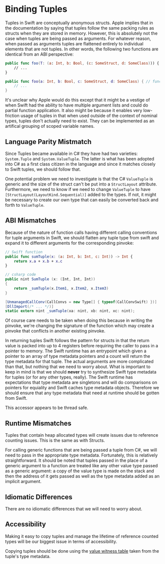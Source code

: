 # Binding Tuples

Tuples in Swift are conceptually anonymous structs. Apple implies that in the documentation by saying that tuples follow the same packing rules as structs when they are stored in memory. However, this is absolutely not the case when tuples are being passed as arguments. For whatever reason, when passed as arguments tuples are flattened entirely to individual elements that are not tuples. In other words, the following two functions are identical from an ABI perspective:
```swift
public func foo(T: (a: Int, b: Bool, (c: SomeStruct, d: SomeClass))) { // func of 1 argument
    // ...
}

public func foo(a: Int, b: Bool, c: SomeStruct, d: SomeClass) { // func of 4 arguments
    // ...
}
```
It's unclear why Apple would do this except that it might be a vestige of when Swift had the ability to have multiple
argument lists and could do partial function application. It also might be because it enables very low-friction usage of tuples in that when used outside of the context of nominal types, tuples don't actually need to exist. They can be implemented as an artifical grouping of scoped variable names.

## Language Parity Mistmatch

Since Tuples became available in C# they have had two varieties: `System.Tuple` and `System.ValueTuple`. The latter is what has been adopted into C# as a first class citizen in the language and since it matches closely to Swift tuples, we should follow that.

One potential problem we need to investigate is that the C# `ValueTuple` is generic and the size of the struct can't be put into a `StructLayout` attribute. Furthermore, we need to know if we need to change `ValueTuple` to have `[StructLayout(LayoutKind.Sequential)]` added to the types. If not, it might be necessary to create our own type that can easily be converted back and forth to `ValueTuple`.

## ABI Mismatches

Because of the nature of function calls having different calling conventions for tuple arguments in Swift, we should flatten any tuple type from swift and expand it to different arguments for the corresponding pinvoke:

```swift
// Swift function
public func sumTuple(x: (a: Int, b: Int, c: Int)) -> Int {
    return x.a + x.b + x.c
}
```
```csharp
// csharp code
public nint SumTuple (x: (Int, Int, Int))
{
    return _sumTuple(x.Item1, x.Item2, x.Item3)
}

[UnmanagedCallConv(CallConvs = new Type[] { typeof(CallConvSwift) })]
[DllImport(/* ... */)]
static extern nint _sumTuple(xa: nint, xb: nint, xc: nint);
```
Of course care needs to be taken when doing this because in writing the pinvoke, we're changing the signature of the function which may create a pinvoke that conflicts in another existing pinvoke.

In returning tuples Swift follows the pattern for structs in that the return value is packed into up to 4 registers before requiring the caller to pass in a pointer to memory. The Swift runtime has an entrypoint which given a pointer to an array of type metadata pointers and a count will return the type metadata for that tuple. The actual arguments are more complicated than that, but nothing that we need to worry about. What is important to keep in mind is that we should **never** try to synthesize Swift type metadata for tuples (or for any other types, really). The Swift runtime has expectations that type metadata are singletons and will do comparisons on pointers for equiality and Swift caches type metadata objects. Therefore we should ensure that any type metadata that need at runtime should be gotten from Swift.

This accessor appears to be thread safe.

## Runtime Mismatches
Tuples that contain heap allocated types will create issues due to reference counting issues. This is the same as with Structs.

For calling generic functions that are being passed a tuple from C#, we will need to pass in the appropriate type metadata. Fortunately, this is relatively straightforward. It should be noted that tuples passed in the place of a generic argument to a function are treated like any other value type passed as a generic argument: a copy of the value type is made on the stack and then the address of it gets passed as well as the type metadata added as an implicit argument.

## Idiomatic Differences
There are no idiomatic differences that we will need to worry about.

## Accessibility
Making it easy to copy tuples and manage the lifetime of reference counted types will be our biggest issue in terms of accessibility.

Copying tuples should be done using the [value witness table](binding-value-witness-table.md) taken from the tuple's type metadata.